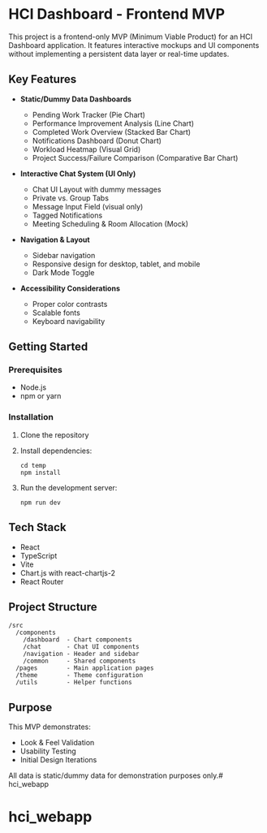 # HCI Dashboard - Frontend MVP

This project is a frontend-only MVP (Minimum Viable Product) for an HCI Dashboard application. It features interactive mockups and UI components without implementing a persistent data layer or real-time updates.

## Key Features

- **Static/Dummy Data Dashboards**
  - Pending Work Tracker (Pie Chart)
  - Performance Improvement Analysis (Line Chart)
  - Completed Work Overview (Stacked Bar Chart)
  - Notifications Dashboard (Donut Chart)
  - Workload Heatmap (Visual Grid)
  - Project Success/Failure Comparison (Comparative Bar Chart)

- **Interactive Chat System (UI Only)**
  - Chat UI Layout with dummy messages
  - Private vs. Group Tabs
  - Message Input Field (visual only)
  - Tagged Notifications
  - Meeting Scheduling & Room Allocation (Mock)

- **Navigation & Layout**
  - Sidebar navigation
  - Responsive design for desktop, tablet, and mobile
  - Dark Mode Toggle

- **Accessibility Considerations**
  - Proper color contrasts
  - Scalable fonts
  - Keyboard navigability

## Getting Started

### Prerequisites

- Node.js
- npm or yarn

### Installation

1. Clone the repository
2. Install dependencies:
   ```
   cd temp
   npm install
   ```

3. Run the development server:
   ```
   npm run dev
   ```

## Tech Stack

- React
- TypeScript
- Vite
- Chart.js with react-chartjs-2
- React Router

## Project Structure

```
/src
  /components
    /dashboard  - Chart components
    /chat       - Chat UI components
    /navigation - Header and sidebar
    /common     - Shared components
  /pages        - Main application pages
  /theme        - Theme configuration
  /utils        - Helper functions
```

## Purpose

This MVP demonstrates:
- Look & Feel Validation
- Usability Testing
- Initial Design Iterations

All data is static/dummy data for demonstration purposes only.# hci_webapp
# hci_webapp
